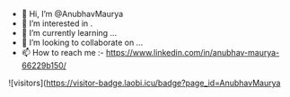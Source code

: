 - 👋 Hi, I’m @AnubhavMaurya
- 👀 I’m interested in .
- 🌱 I’m currently learning ...
- 💞️ I’m looking to collaborate on ...
- 📫 How to reach me :- https://www.linkedin.com/in/anubhav-maurya-66229b150/


![visitors](https://visitor-badge.laobi.icu/badge?page_id=AnubhavMaurya
 
<!---
AnubhavMaurya/AnubhavMaurya is a ✨ special ✨ repository because its `README.md` (this file) appears on your GitHub profile.
You can click the Preview link to take a look at your changes.
--->
